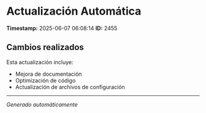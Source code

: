 # Actualización Automática

**Timestamp:** 2025-06-07 06:08:14
**ID:** 2455

## Cambios realizados

Esta actualización incluye:
- Mejora de documentación
- Optimización de código
- Actualización de archivos de configuración

---
*Generado automáticamente*
